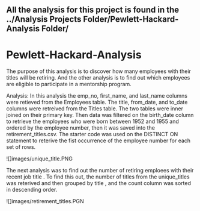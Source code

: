 ## All the analysis for this project is found in the ../Analysis Projects Folder/Pewlett-Hackard-Analysis Folder/

# Pewlett-Hackard-Analysis

The purpose of this analysis is to discover how many employees with their titles will be retiring.  And the other analysis is to find out which employees are eligible to participate in a mentorship program.

Analysis:
In this analysis the emp_no, first_name, and last_name columns were retieved from the Employees table.
The title, from_date, and to_date columns were retreived from the Titles table.
The two tables were inner joined on their primary key.
Then data was filtered on the birth_date column to retrieve the employees who were born between 1952 and 1955 and ordered by the employee number, then it was saved into the retirement_titles.csv.
The starter code was used on the DISTINCT ON statement to reterive the fist occurrence of the employee number for each set of rows.

![]images/unique_title.PNG

The next analysis was to find out the number of retiring emploees with their recent job title . To find this out, the number of titles from the unique_titles was reterived and then grouped by title , and the count column was sorted in descending order.

![]images/retirement_titles.PGN
